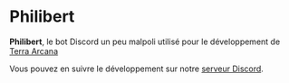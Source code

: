 # Philibert

**Philibert**, le bot Discord un peu malpoli utilisé pour le développement de [Terra Arcana](http://terraarcana.com)

Vous pouvez en suivre le développement sur notre [serveur Discord](http://discord.gg/0kL6YcXV8MXlrkGJ).
